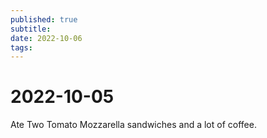 ```yaml
---
published: true
subtitle: 
date: 2022-10-06
tags: 
---
```

# 2022-10-05
Ate Two Tomato Mozzarella sandwiches and a lot of coffee.